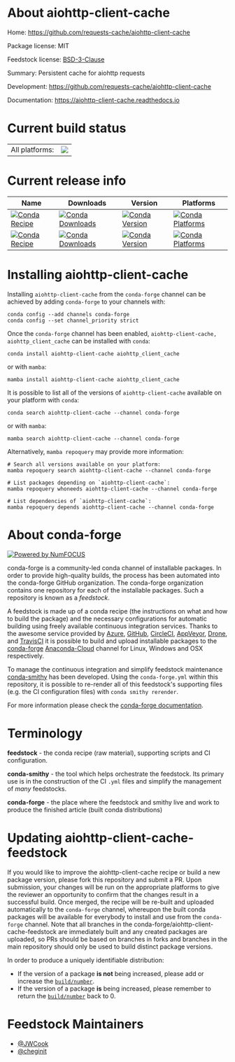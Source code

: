 About aiohttp-client-cache
==========================

Home: https://github.com/requests-cache/aiohttp-client-cache

Package license: MIT

Feedstock license: [BSD-3-Clause](https://github.com/conda-forge/aiohttp-client-cache-feedstock/blob/main/LICENSE.txt)

Summary: Persistent cache for aiohttp requests

Development: https://github.com/requests-cache/aiohttp-client-cache

Documentation: https://aiohttp-client-cache.readthedocs.io

Current build status
====================


<table><tr><td>All platforms:</td>
    <td>
      <a href="https://dev.azure.com/conda-forge/feedstock-builds/_build/latest?definitionId=12689&branchName=main">
        <img src="https://dev.azure.com/conda-forge/feedstock-builds/_apis/build/status/aiohttp-client-cache-feedstock?branchName=main">
      </a>
    </td>
  </tr>
</table>

Current release info
====================

| Name | Downloads | Version | Platforms |
| --- | --- | --- | --- |
| [![Conda Recipe](https://img.shields.io/badge/recipe-aiohttp--client--cache-green.svg)](https://anaconda.org/conda-forge/aiohttp-client-cache) | [![Conda Downloads](https://img.shields.io/conda/dn/conda-forge/aiohttp-client-cache.svg)](https://anaconda.org/conda-forge/aiohttp-client-cache) | [![Conda Version](https://img.shields.io/conda/vn/conda-forge/aiohttp-client-cache.svg)](https://anaconda.org/conda-forge/aiohttp-client-cache) | [![Conda Platforms](https://img.shields.io/conda/pn/conda-forge/aiohttp-client-cache.svg)](https://anaconda.org/conda-forge/aiohttp-client-cache) |
| [![Conda Recipe](https://img.shields.io/badge/recipe-aiohttp_client_cache-green.svg)](https://anaconda.org/conda-forge/aiohttp_client_cache) | [![Conda Downloads](https://img.shields.io/conda/dn/conda-forge/aiohttp_client_cache.svg)](https://anaconda.org/conda-forge/aiohttp_client_cache) | [![Conda Version](https://img.shields.io/conda/vn/conda-forge/aiohttp_client_cache.svg)](https://anaconda.org/conda-forge/aiohttp_client_cache) | [![Conda Platforms](https://img.shields.io/conda/pn/conda-forge/aiohttp_client_cache.svg)](https://anaconda.org/conda-forge/aiohttp_client_cache) |

Installing aiohttp-client-cache
===============================

Installing `aiohttp-client-cache` from the `conda-forge` channel can be achieved by adding `conda-forge` to your channels with:

```
conda config --add channels conda-forge
conda config --set channel_priority strict
```

Once the `conda-forge` channel has been enabled, `aiohttp-client-cache, aiohttp_client_cache` can be installed with `conda`:

```
conda install aiohttp-client-cache aiohttp_client_cache
```

or with `mamba`:

```
mamba install aiohttp-client-cache aiohttp_client_cache
```

It is possible to list all of the versions of `aiohttp-client-cache` available on your platform with `conda`:

```
conda search aiohttp-client-cache --channel conda-forge
```

or with `mamba`:

```
mamba search aiohttp-client-cache --channel conda-forge
```

Alternatively, `mamba repoquery` may provide more information:

```
# Search all versions available on your platform:
mamba repoquery search aiohttp-client-cache --channel conda-forge

# List packages depending on `aiohttp-client-cache`:
mamba repoquery whoneeds aiohttp-client-cache --channel conda-forge

# List dependencies of `aiohttp-client-cache`:
mamba repoquery depends aiohttp-client-cache --channel conda-forge
```


About conda-forge
=================

[![Powered by
NumFOCUS](https://img.shields.io/badge/powered%20by-NumFOCUS-orange.svg?style=flat&colorA=E1523D&colorB=007D8A)](https://numfocus.org)

conda-forge is a community-led conda channel of installable packages.
In order to provide high-quality builds, the process has been automated into the
conda-forge GitHub organization. The conda-forge organization contains one repository
for each of the installable packages. Such a repository is known as a *feedstock*.

A feedstock is made up of a conda recipe (the instructions on what and how to build
the package) and the necessary configurations for automatic building using freely
available continuous integration services. Thanks to the awesome service provided by
[Azure](https://azure.microsoft.com/en-us/services/devops/), [GitHub](https://github.com/),
[CircleCI](https://circleci.com/), [AppVeyor](https://www.appveyor.com/),
[Drone](https://cloud.drone.io/welcome), and [TravisCI](https://travis-ci.com/)
it is possible to build and upload installable packages to the
[conda-forge](https://anaconda.org/conda-forge) [Anaconda-Cloud](https://anaconda.org/)
channel for Linux, Windows and OSX respectively.

To manage the continuous integration and simplify feedstock maintenance
[conda-smithy](https://github.com/conda-forge/conda-smithy) has been developed.
Using the ``conda-forge.yml`` within this repository, it is possible to re-render all of
this feedstock's supporting files (e.g. the CI configuration files) with ``conda smithy rerender``.

For more information please check the [conda-forge documentation](https://conda-forge.org/docs/).

Terminology
===========

**feedstock** - the conda recipe (raw material), supporting scripts and CI configuration.

**conda-smithy** - the tool which helps orchestrate the feedstock.
                   Its primary use is in the construction of the CI ``.yml`` files
                   and simplify the management of *many* feedstocks.

**conda-forge** - the place where the feedstock and smithy live and work to
                  produce the finished article (built conda distributions)


Updating aiohttp-client-cache-feedstock
=======================================

If you would like to improve the aiohttp-client-cache recipe or build a new
package version, please fork this repository and submit a PR. Upon submission,
your changes will be run on the appropriate platforms to give the reviewer an
opportunity to confirm that the changes result in a successful build. Once
merged, the recipe will be re-built and uploaded automatically to the
`conda-forge` channel, whereupon the built conda packages will be available for
everybody to install and use from the `conda-forge` channel.
Note that all branches in the conda-forge/aiohttp-client-cache-feedstock are
immediately built and any created packages are uploaded, so PRs should be based
on branches in forks and branches in the main repository should only be used to
build distinct package versions.

In order to produce a uniquely identifiable distribution:
 * If the version of a package **is not** being increased, please add or increase
   the [``build/number``](https://docs.conda.io/projects/conda-build/en/latest/resources/define-metadata.html#build-number-and-string).
 * If the version of a package **is** being increased, please remember to return
   the [``build/number``](https://docs.conda.io/projects/conda-build/en/latest/resources/define-metadata.html#build-number-and-string)
   back to 0.

Feedstock Maintainers
=====================

* [@JWCook](https://github.com/JWCook/)
* [@cheginit](https://github.com/cheginit/)


<!-- dummy commit to enable rerendering -->

